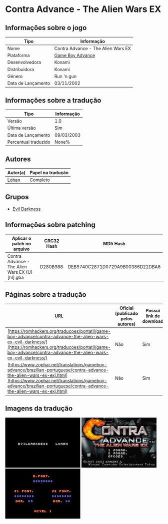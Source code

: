 # Contra Advance - The Alien Wars EX

## Informações sobre o jogo

| Tipo | Informação |
| ----------- | ----------- |
| Nome | Contra Advance \- The Alien Wars EX |
| Plataforma | [Game Boy Advance](../) |
| Desenvolvedora | Konami |
| Distribuidora | Konami |
| Gênero | Run 'n gun |
| Data de Lançamento | 03/11/2002 |

## Informações sobre a tradução

| Tipo | Informação |
| ----------- | ----------- |
| Versão | 1\.0 |
| Última versão | Sim |
| Data de Lançamento | 09/03/2003 |
| Percentual traduzido | None% |

## Autores

| Autor(a) | Papel na tradução |
| ----------- | ----------- |
| [Lohan](../../../autores/lohan/) | Completo |

## Grupos

* [Evil Darkness](../../../grupos/evil-darkness/)

## Informações sobre patching

| Aplicar o patch no arquivo | CRC32 Hash | MD5 Hash |
| ----------- | ----------- | ----------- |
| Contra Advance \- The Alien Wars EX \(U\) \[hI\]\.gba | D280B988 | DEB9740C2871D0729A9B00386D22DBA6 |

## Páginas sobre a tradução

| URL | Oficial (publicado pelos autores) | Possuí link de download |
| ----------- | ----------- | ----------- |
| [https://romhackers.org/traducoes/portatil/game-boy-advance/contra-advance-the-alien-wars-ex-evil-darkness/](https://romhackers.org/traducoes/portatil/game-boy-advance/contra-advance-the-alien-wars-ex-evil-darkness/) | Não | Sim |
| [https://www.zophar.net/translations/gameboy-advance/brazilian-portuguese/contra-advance-the-alien-wars-ex-exj.html](https://www.zophar.net/translations/gameboy-advance/brazilian-portuguese/contra-advance-the-alien-wars-ex-exj.html) | Não | Sim |

## Imagens da tradução

![Imagem de exemplo da tradução 1](1.png)
![Imagem de exemplo da tradução 2](2.png)
![Imagem de exemplo da tradução 3](3.png)